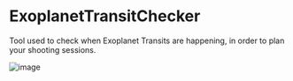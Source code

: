 # ExoplanetTransitChecker

Tool used to check when Exoplanet Transits are happening, in order to plan your shooting sessions.

![image](https://github.com/tiberiu/ExoplanetTransitChecker/assets/552592/93b7d022-678a-4078-b422-57785ae3b74c)
